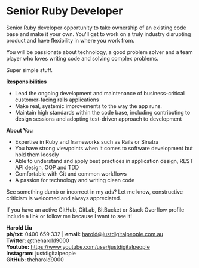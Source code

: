 # Senior Ruby Developer

Senior Ruby developer opportunity to take ownership of an existing code base and make it your own. You'll get to work on a truly industry disrupting product and have flexibility in where you work from. 

You will be passionate about technology, a good problem solver and a team player who loves writing code and solving complex problems.

Super simple stuff.
 
**Responsibilities**
* Lead the ongoing development and maintenance of business-critical customer-facing rails applications
* Make real, systemic improvements to the way the app runs.
* Maintain high standards within the code base, including contributing to design sessions and adopting test-driven approach to development  

**About You**
* Expertise in Ruby and frameworks such as Rails or Sinatra
* You have strong viewpoints when it comes to software development but hold them loosely
* Able to understand and apply best practices in application design, REST API design, OOP and TDD
* Comfortable with Git and common workflows
* A passion for technology and writing clean code

See something dumb or incorrect in my ads? Let me know, constructive criticism is welcomed and always appreciated.

If you have an active GitHub, GitLab, BitBucket or Stack Overflow profile include a link or follow me because I want to see it!

**Harold Liu**</br>
**ph/txt:** 0400 659 332 | **email:** harold@justdigitalpeople.com.au</br>
**Twitter:** @theharold9000</br>
**Youtube:** https://www.youtube.com/user/justdigitalpeople</br>
**Instagram:** justdigitalpeople</br>
**GitHub:** theharold9000</br>